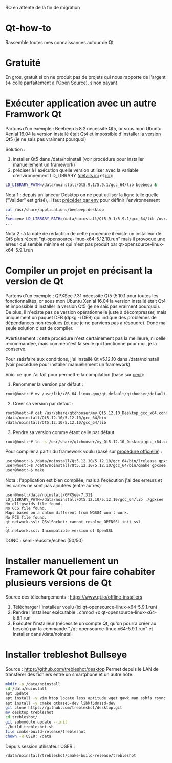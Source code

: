 RO en attente de la fin de migration






































# Qt-how-to
Rassemble toutes mes connaissances autour de Qt

# Gratuité
En gros, gratuit si on ne produit pas de projets qui nous rapporte de l'argent (=> colle parfaitement à l'Open Source), sinon payant

# Exécuter application avec un autre Framwork Qt
Partons d'un exemple : Beebeep 5.8.2 nécessite Qt5, or sous mon Ubuntu Xenial 16.04 la version installé était Qt4 et impossible d'installer la version Qt5 (je ne sais pas vraiment pourquoi)

Solution : 
1. installer Qt5 dans /data/noinstall (voir procédure pour installer manuellement un framework)
2. préciser à l'exécution quelle version utiliser avec la variable d'environnement LD_LIBRARY ([détails ici](https://forum.qt.io/topic/55100/linux-run-program-if-install-two-version-qt/3) et [ici](http://www.linuxcertif.com/doc/keyword/LD_LIBRARY_PATH/)): 

```sh
LD_LIBRARY_PATH=/data/noinstall/Qt5.9.1/5.9.1/gcc_64/lib beebeep &
```
Nota 1 : depuis un lanceur Desktop on ne peut utiliser la ligne telle quelle ("Valider" est grisé), il faut [précéder par env](https://askubuntu.com/questions/144968/set-variable-in-desktop-file/144971#144971) pour définir l'environnement

```sh
cat /usr/share/applications/beebeep.desktop
...
Exec=env LD_LIBRARY_PATH=/data/noinstall/Qt5.9.1/5.9.1/gcc_64/lib /usr/bin/beebeep
...
```
Nota 2 : à la date de rédaction de cette procédure il existe un installeur de Qt5 plus récent "qt-opensource-linux-x64-5.12.10.run" mais il provoque une erreur qui semble minime et qui n'est pas produit par qt-opensource-linux-x64-5.9.1.run

# Compiler un projet en précisant la version de Qt
Partons d'un exemple : QPXSee 7.31 nécessite Qt5 (5.10.1 pour toutes les fonctionnalités, or sous mon Ubuntu Xenial 16.04 la version installé était Qt4 et impossible d'installer la version Qt5 (je ne sais pas vraiment pourquoi). De plus, il n'existe pas de version opérationnelle juste à décompresser, mais uniquement un paquet DEB (dpkg -i DEB) qui indique des problèmes de dépendances non résolues (et que je ne parviens pas à résoudre). Donc ma seule solution c'est de compiler.

Avertissement : cette procédure n'est certainement pas la meilleure, ni celle recommandée, mais comme c'est la seule qui fonctionne pour moi, je la conserve.

Pour satisfaire aux conditions, j'ai installé Qt v5.12.10 dans /data/noinstall (voir procédure pour installer manuellement un framework)

Voici ce que j'ai fait pour permettre la compilation (basé sur [ceci](https://unix.stackexchange.com/questions/116254/how-do-i-change-which-version-of-qt-is-used-for-qmake/427366#427366)):
1. Renommer la version par défaut : 
```sh
root@host:~# mv /usr/lib/x86_64-linux-gnu/qt-default/qtchooser/default.conf /usr/lib/x86_64-linux-gnu/qt-default/qtchooser/default.conf_orig
```
2. Créer sa version par défaut : 
```sh
root@host:~# cat /usr/share/qtchooser/my_Qt5.12.10_Desktop_gcc_x64.conf
/data/noinstall/Qt5.12.10/5.12.10/gcc_64/bin
/data/noinstall/Qt5.12.10/5.12.10/gcc_64/lib
```
3. Rendre sa version comme étant celle par défaut
```sh
root@host:~# ln -s /usr/share/qtchooser/my_Qt5.12.10_Desktop_gcc_x64.conf /usr/lib/x86_64-linux-gnu/qt-default/default.conf
```

Pour compiler à partir du framework voulu (basé sur [procédure officielle](https://github.com/tumic0/GPXSee)) :
```sh
user@host:~$ /data/noinstall/Qt5.12.10/5.12.10/gcc_64/bin/lrelease gpxsee.pro
user@host:~$ /data/noinstall/Qt5.12.10/5.12.10/gcc_64/bin/qmake gpxsee.pro
user@host:~$ make
```
Nota : l'application est bien compilée, mais à l'exécution j'ai des erreurs et les cartes ne sont pas ajoutées (entre autres)
```ssh
user@host:/data/noinstall/GPXSee-7.31$ LD_LIBRARY_PATH=/data/noinstall/Qt5.12.10/5.12.10/gcc_64/lib ./gpxsee 
No ellipsoids file found.
No GCS file found.
Maps based on a datum different from WGS84 won't work.
No PCS file found.
qt.network.ssl: QSslSocket: cannot resolve OPENSSL_init_ssl
...
qt.network.ssl: Incompatible version of OpenSSL
```
DONC : semi-réussite/echec (50/50)

# Installer manuellement un Framework Qt pour faire cohabiter plusieurs versions de Qt
Source des téléchargements : https://www.qt.io/offline-installers

1. Télécharger l'installeur voulu (ici qt-opensource-linux-x64-5.9.1.run)
2. Rendre l'installeur exécutable : chmod +x qt-opensource-linux-x64-5.9.1.run
3. Exécuter l'installeur (nécessite un compte Qt, qu'on pourra créer au besoin) par la commande "./qt-opensource-linux-x64-5.9.1.run" et installer dans /data/noinstall

# Installer trebleshot Bullseye
Source : https://github.com/trebleshot/desktop
Permet depuis le LAN de transférer des fichiers entre un smartphone et un autre hôte.

```sh
mkdir -p /data/noinstall
cd /data/noinstall
apt update
apt install -y vim htop locate less aptitude wget gawk man sshfs rsync tree curl net-tools gnupg2 rfkill util-linux nmap tcpdump binutils git build-essential
apt install -y cmake qtbase5-dev libkf5dnssd-dev
git clone https://github.com/trebleshot/desktop.git
mv desktop trebleshot
cd trebleshot/
git submodule update --init
./build_trebleshot.sh
file cmake-build-release/trebleshot
chown -R USER: /data
```
Dépuis session utilisateur USER :
```sh
/data/noinstall/trebleshot/cmake-build-release/trebleshot
```

